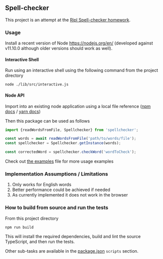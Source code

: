 ## Spell-checker

This project is an attempt at the [Ripl Spell-checker homework](https://github.com/RiplApp/spellchecker-homework).

### Usage

Install a recent version of Node https://nodejs.org/en/ (developed against v11.10.0 although older versions should work as well).

#### Interactive Shell

Run using an interactive shell using the following command from the project directory

```unix
node ./lib/src/interactive.js
```

#### Node API

Import into an existing node application using a local file reference ([npm docs](https://docs.npmjs.com/files/package.json#local-paths) / [yarn docs](https://yarnpkg.com/lang/en/docs/cli/add/))

Then this package can be used as follows

```ts
import {readWordsFromFile, Spellchecker} from 'spellchecker';

const words = await readWordsFromFile('path/to/words/file');
const spellchecker = Spellchecker.getInstance(words);

const correctedWord = spellchecker.checkWord('wordToCheck');
```

Check out [the examples](./test/examples.ts) file for more usage examples

### Implementation Assumptions / Limitations

1. Only works for English words
1. Better performance could be achieved if needed
1. As currently implemented it does not work in the browser

### How to build from source and run the tests

From this project directory

`npm run build`

This will install the required dependencies, build and lint the source TypeScript, and then run the tests.

Other sub-tasks are available in the [package.json](./package.json) `scripts` section.
